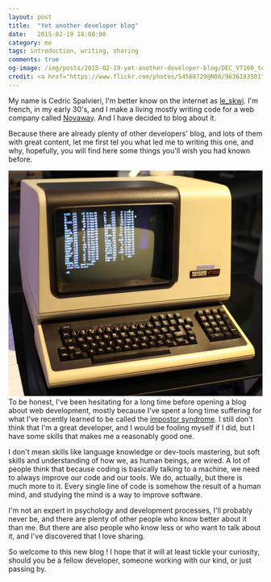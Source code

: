 ```yaml
---
layout: post
title:  "Yet another developer blog"
date:   2015-02-19 18:00:00
category: me
tags: introduction, writing, sharing
comments: true
og-image: /img/posts/2015-02-19-yet-another-developer-blog/DEC_VT100_terminal.jpg
credit: <a href="https://www.flickr.com/photos/54568729@N00/9636183501">Jason Scott</a>
---
```

My name is Cedric Spalvieri, I'm better know on the internet as [le_skwi](http://twitter.com/le_skwi). I'm french, in my early 30's, and I make a living mostly writing code for a web company called [Novaway](http://novaway.fr). And I have decided to blog about it.

Because there are already plenty of other developers' blog, and lots of them with great content, let me first tel you what led me to writing this one, and why, hopefully, you will find here some things you'll wish you had known before.
<!--more-->
![treminal](/img/posts/2015-02-19-yet-another-developer-blog/DEC_VT100_terminal.jpg)
To be honest, I've been hesitating for a long time before opening a blog about web development, mostly because I've spent a long time suffering for what I've recently learned to be called the [impostor syndrome](http://en.wikipedia.org/wiki/Impostor_syndrome). I still don't think that I'm a great developer, and I would be fooling myself if I did, but I have some skills that makes me a reasonably good one.

I don't mean skills like language knowledge or dev-tools mastering, but soft skills and understanding of how we, as human beings, are wired. A lot of people think that because coding is basically talking to a machine, we need to always improve our code and our tools. We do, actually, but there is much more to it.  Every single line of code is somehow the result of a human mind, and studying the mind is a way to improve software.

I'm not an expert in psychology and development processes, I'll probably never be, and there are plenty of other people who know better about it than me. But there are also people who know less or who want to talk about it, and I've discovered that I love sharing.

So welcome to this new blog ! I hope that it will at least tickle your curiosity, should you be a fellow developer, someone working with our kind, or just passing by.
